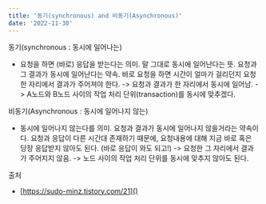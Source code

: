 ```yaml
---
title: '동기(synchronous) and 비동기(Asynchronous)'
date: '2022-11-30'
---
```


동기(synchronous : 동시에 일어나는)

- 요청을 하면 (바로) 응답을 받는다는 의미. 말 그대로 동시에 일어난다는 뜻. 요청과 그 결과가 동시에 일어난다는 약속. 바로 요청을 하면 시간이 얼마가 걸리던지 요청한 자리에서 결과가 주어져야 한다.
-> 요청과 결과가 한 자리에서 동시에 일어남.
-> A노드와 B노드 사이의 작업 처리 단위(transaction)를 동시에 맞추겠다.

비동기(Asynchronous : 동시에 일어나지 않는)

- 동시에 일어나지 않는다를 의미. 요청과 결과가 동시에 일어나지 않을거라는 약속이다. 요청과 응답이 다른 시간대 존재하기 때문에, 요청내용에 대해 지금 바로 혹은 당장 응답받지 않아도 된다. (바로 응답이 와도 되고!)
-> 요청한 그 자리에서 결과가 주어지지 않음.
-> 노드 사이의 작업 처리 단위를 동시에 맞추지 않아도 된다.


출처
- [https://sudo-minz.tistory.com/21]()